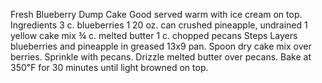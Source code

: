 Fresh Blueberry Dump Cake
Good served warm with ice cream on top.
Ingredients
3 c. blueberries
1 20 oz. can crushed pineapple, undrained
1 yellow cake mix
¾ c. melted butter
1 c. chopped pecans
Steps
Layers blueberries and pineapple in greased 13x9 pan.
Spoon dry cake mix over berries. Sprinkle with pecans. Drizzle melted butter over pecans.
Bake at 350℉ for 30 minutes until light browned on top.
